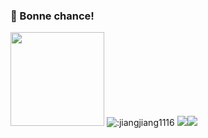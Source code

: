 ### 👋 Bonne chance! 


<img width="150" src="https://cdn.jsdelivr.net/gh/sun0225SUN/sun0225SUN/assets/images/cxyduck.gif" />

<!-- Github访客记录统计 --!>
<!--### 🛳 &nbsp;Your ticket ID for this visit-->
<img src="https://count.getloli.com/get/@:jiangjiang1116" alt=":jiangjiang1116" />


<!-- ![visitors](https://visitor-badge.glitch.me/badge?page_id=jiangjiang1116&left_color=green&right_color=red) --!>

<!-- 这是一个统计图 -->
<!-- [![Jiang's GitHub stats](https://github-readme-stats.vercel.app/api?username=jiangjiang1116)](https://github.com/jiangjiang1116/github-readme-stats) -->

<!-- ![status](https://github-readme-stats.vercel.app/api/wakatime?username=jiangjiang1116) --!>

<img src="https://img.shields.io/badge/Bootstrap-purple"/><img src="https://img.shields.io/badge/jQuery-blue"/>


